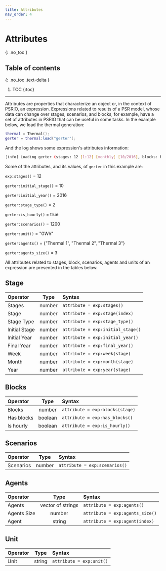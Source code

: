 ```yaml
---
title: Attributes
nav_order: 4
---
```


# Attributes
{: .no_toc }

## Table of contents
{: .no_toc .text-delta }

1. TOC
{:toc}

---

Attributes are properties that characterize an object or, in the context of PSRIO, an expression. Expressions related to results of a PSR model, whose data can change over stages, scenarios, and blocks, for example, have a set of attributes in PSRIO that can be useful in some tasks. In the example below, we load the thermal generation:

``` lua
thermal = Thermal();
gerter = thermal:load("gerter");
```

And the log shows some expression's attributes information:

```sh
[info] Loading gerter (stages: 12 [1:12] [monthly] [10/2016], blocks: hour, scenarios: 1200, unit: GWh, agents: 3 [thermal])
```

Some of the attributes, and its values, of `gerter` in this example are:

`exp:stages()` = 12

`gerter:initial_stage()` = 10

`gerter:initial_year()` = 2016

`gerter:stage_type()` = 2 

`gerter:is_hourly()` = true

`gerter:scenarios()` = 1200

`gerter:unit()` = "GWh"

`gerter:agents()` = {"Thermal 1", "Thermal 2", "Thermal 3"}
   
`gerter:agents_size()` = 3

All attributes related to stages, block, scenarios, agents and units of an expression are presented in the tables below.

## Stage

| Operator        | Type            |            Syntax                 |
|:----------------|:---------------:|:----------------------------------|
| Stages          | number          | `attribute = exp:stages()`        |
| Stage           | number          | `attribute = exp:stage(index)`    |
| Stage Type      | number          | `attribute = exp:stage_type()`    |
| Initial Stage   | number          | `attribute = exp:initial_stage()` |
| Initial Year    | number          | `attribute = exp:initial_year()`  |
| Final Year      | number          | `attribute = exp:final_year()`    |
| Week            | number          | `attribute = exp:week(stage)`     |
| Month           | number          | `attribute = exp:month(stage)`    |
| Year            | number          | `attribute = exp:year(stage)`     |

## Blocks

| Operator        | Type            |            Syntax                 |
|:----------------|:---------------:|:----------------------------------|
| Blocks          | number          | `attribute = exp:blocks(stage)`   |
| Has blocks      | boolean         | `attribute = exp:has_blocks()`    |
| Is hourly       | boolean         | `attribute = exp:is_hourly()`     |

## Scenarios

| Operator        | Type            |            Syntax                 |
|:----------------|:---------------:|:----------------------------------|
| Scenarios       | number          | `attribute = exp:scenarios()`     |

## Agents

| Operator        | Type              |            Syntax                 |
|:----------------|:-----------------:|:----------------------------------|
| Agents          | vector of strings | `attribute = exp:agents()`        |
| Agents Size     | number            | `attribute = exp:agents_size()`   |
| Agent           | string            | `attribute = exp:agent(index)`    |

## Unit

| Operator        | Type            |            Syntax                 |
|:----------------|:---------------:|:----------------------------------|
| Unit            | string          | `attribute = exp:unit()`          |